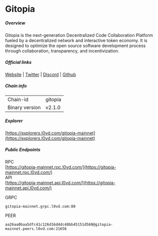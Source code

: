# Gitopia


##### Overview
Gitopia is the next-generation Decentralized Code Collaboration Platform fueled by a decentralized network and interactive token economy. It is designed to optimize the open source software development process through collaboration, transparency, and incentivization.


##### Official links
[Website](https://gitopia.com/) | [Twitter](https://twitter.com/gitopiaDAO) | [Discord](https://discord.com/invite/aqsKW3hUHD) | [Github](https://github.com/gitopia)

##### Chain info

|  |  |
| ------ | ------ |
| Chain-id | gitopia |
| Binary version | v2.1.0 |

##### Explorer
[https://explorers.l0vd.com/gitopia-mainnet](https://explorers.l0vd.com/gitopia-mainnet)

##### Public Endpoints
RPC <br />
[https://gitopia-mainnet.rpc.l0vd.com/](https://gitopia-mainnet.rpc.l0vd.com/) <br />
API <br />
[https://gitopia-mainnet.api.l0vd.com/](https://gitopia-mainnet.api.l0vd.com/) <br />

GRPC
```
gitopia-mainnet.grpc.l0vd.com:80
```

PEER
```
aa26aa0baa5dfc41c126d16d4dc48bb45151d560@gitopia-mainnet.peers.l0vd.com:21656
```
